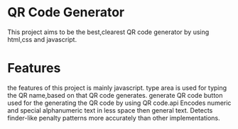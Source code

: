 # QR Code Generator
This project aims to be the best,clearest QR code generator by using html,css and javascript.

# Features
the features of this project is mainly javascript.
type area is used for typing the QR name,based on that QR code generates.
generate QR code button used for the generating the QR code by using QR code.api
Encodes numeric and special alphanumeric text in less space then general text.
Detects finder-like penalty patterns more accurately than other implementations.
